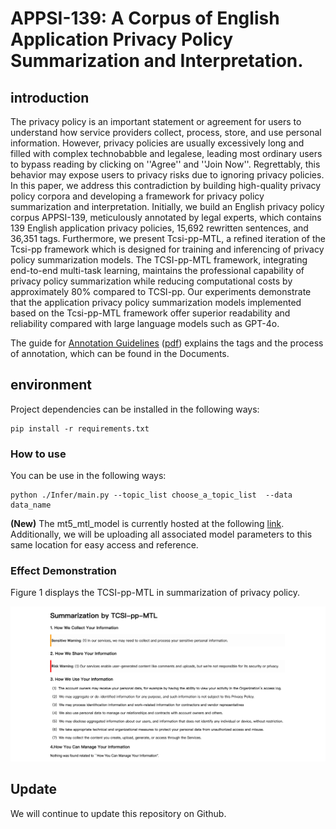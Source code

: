 # APPSI-139: A Corpus of English Application Privacy Policy Summarization and Interpretation.

## introduction
The privacy policy is an important statement or agreement for users to understand how service providers collect, process, store, and use personal information. However, privacy policies are usually excessively long and filled with complex technobabble and legalese, leading most ordinary users to bypass reading by clicking on ''Agree'' and ''Join Now''. Regrettably, this behavior may expose users to privacy risks due to ignoring privacy policies. In this paper, we address this contradiction by building high-quality privacy policy corpora and developing a framework for privacy policy summarization and interpretation. Initially, we build an English privacy policy corpus APPSI-139, meticulously annotated by legal experts, which contains 139 English application privacy policies, 15,692 rewritten sentences, and 36,351 tags. Furthermore, we present Tcsi-pp-MTL, a refined iteration of the Tcsi-pp framework which is designed for training and inferencing of privacy policy summarization models. The TCSI-pp-MTL framework, integrating end-to-end multi-task learning, maintains the professional capability of privacy policy summarization while reducing computational costs by approximately 80% compared to TCSI-pp. Our experiments demonstrate that the application privacy policy summarization models implemented based on the Tcsi-pp-MTL framework offer superior readability and reliability compared with large language models such as GPT-4o.

The guide for [Annotation Guidelines](Documents/Annotation_Guidelines.png) ([pdf](Documents/Annotation_Guidelines.pdf)) explains the tags and the process of annotation, which can be found in the Documents. 
<!-- [Paper](Documents/Annotation_Guidelines_Chinese_Version.pdf), [Appendix](Documents/Annotation_Guidelines_Chinese_Version.pdf) and -->

## environment

Project dependencies can be installed in the following ways:

```
pip install -r requirements.txt
```

### How to use

You can be use in the following ways:
```
python ./Infer/main.py --topic_list choose_a_topic_list  --data data_name
```
**(New)** The mt5_mtl_model is currently hosted at the following [link](https://huggingface.co/EnlightenedAI/APPSI-139/tree/main). Additionally, we will be uploading all associated model parameters to this same location for easy access and reference.
### Effect Demonstration
Figure 1 displays the TCSI-pp-MTL in summarization of privacy policy.

![Figure 1](Documents/Summarization_By_TCSI_pp_MTL.png)

## Update
We will continue to update this repository on Github.
